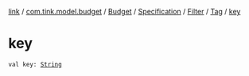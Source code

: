 [link](../../../../../index.md) / [com.tink.model.budget](../../../../index.md) / [Budget](../../../index.md) / [Specification](../../index.md) / [Filter](../index.md) / [Tag](index.md) / [key](./key.md)

# key

`val key: `[`String`](https://kotlinlang.org/api/latest/jvm/stdlib/kotlin/-string/index.html)